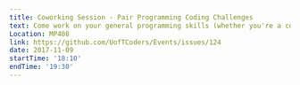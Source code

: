 ```yaml
---
title: Coworking Session - Pair Programming Coding Challenges
text: Come work on your general programming skills (whether you're a complete beginner or have been cdoing for years) by doing some coding challenges in the style of Pair Programming. Or if you'd prefer, come by with some of your own code to work on and if you need help, you can always ask for help from the other community members.
Location: MP408
link: https://github.com/UofTCoders/Events/issues/124
date: 2017-11-09
startTime: '18:10'
endTime: '19:30'
---
```

